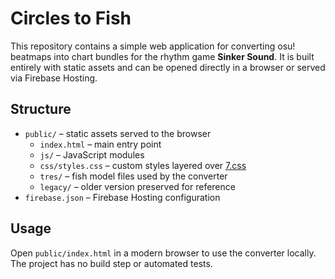 # Circles to Fish

This repository contains a simple web application for converting osu! beatmaps into chart bundles for the rhythm game **Sinker Sound**. It is built entirely with static assets and can be opened directly in a browser or served via Firebase Hosting.

## Structure
- `public/` – static assets served to the browser
  - `index.html` – main entry point
  - `js/` – JavaScript modules
  - `css/styles.css` – custom styles layered over [7.css](https://khang-nd.github.io/7.css)
  - `tres/` – fish model files used by the converter
  - `legacy/` – older version preserved for reference
- `firebase.json` – Firebase Hosting configuration

## Usage
Open `public/index.html` in a modern browser to use the converter locally. The project has no build step or automated tests.
